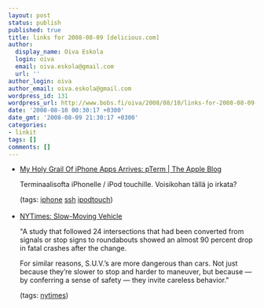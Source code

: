 ```yaml
---
layout: post
status: publish
published: true
title: links for 2008-08-09 [delicious.com]
author:
  display_name: Oiva Eskola
  login: oiva
  email: oiva.eskola@gmail.com
  url: ''
author_login: oiva
author_email: oiva.eskola@gmail.com
wordpress_id: 131
wordpress_url: http://www.bobs.fi/oiva/2008/08/10/links-for-2008-08-09-deliciouscom/
date: '2008-08-10 00:30:17 +0300'
date_gmt: '2008-08-09 21:30:17 +0300'
categories:
- linkit
tags: []
comments: []
---
```

<ul class="delicious">
<li>
<div class="delicious-link"><a href="http://theappleblog.com/2008/08/08/my-holy-grail-of-iphone-apps-arrives-pterm/">My Holy Grail Of iPhone Apps Arrives: pTerm | The Apple Blog</a></div></p>
<div class="delicious-extended">Terminaalisofta iPhonelle / iPod touchille. Voisikohan t&auml;ll&auml; jo irkata?</div></p>
<div class="delicious-tags">(tags: <a href="http://delicious.com/oiva/iphone">iphone</a> <a href="http://delicious.com/oiva/ssh">ssh</a> <a href="http://delicious.com/oiva/ipodtouch">ipodtouch</a>)</div><br />
            </li>
<li>
<div class="delicious-link"><a href="http://www.nytimes.com/2008/08/10/books/review/Roach-t.html">NYTimes: Slow-Moving Vehicle</a></div></p>
<div class="delicious-extended">"A study that followed 24 intersections that had been converted from signals or stop signs to roundabouts showed an almost 90 percent drop in fatal crashes after the change.</p>
<p>For similar reasons, S.U.V.&rsquo;s are more dangerous than cars. Not just because they&rsquo;re slower to stop and harder to maneuver, but because &mdash; by conferring a sense of safety &mdash; they invite careless behavior."</div></p>
<div class="delicious-tags">(tags: <a href="http://delicious.com/oiva/nytimes">nytimes</a>)</div><br />
            </li></ul>

